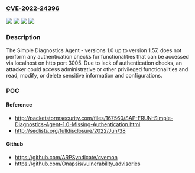 ### [CVE-2022-24396](https://cve.mitre.org/cgi-bin/cvename.cgi?name=CVE-2022-24396)
![](https://img.shields.io/static/v1?label=Product&message=SAP%20Focused%20Run%20(Simple%20Diagnostics%20Agent)&color=blue)
![](https://img.shields.io/static/v1?label=Version&message=%3C%20%3E%3D%201.0%20&color=brightgreen)
![](https://img.shields.io/static/v1?label=Version&message=%3C%201.58%20&color=brightgreen)
![](https://img.shields.io/static/v1?label=Vulnerability&message=CWE-306%2C%20CWE-548&color=brightgreen)

### Description

The Simple Diagnostics Agent - versions 1.0 up to version 1.57, does not perform any authentication checks for functionalities that can be accessed via localhost on http port 3005. Due to lack of authentication checks, an attacker could access administrative or other privileged functionalities and read, modify, or delete sensitive information and configurations.

### POC

#### Reference
- http://packetstormsecurity.com/files/167560/SAP-FRUN-Simple-Diagnostics-Agent-1.0-Missing-Authentication.html
- http://seclists.org/fulldisclosure/2022/Jun/38

#### Github
- https://github.com/ARPSyndicate/cvemon
- https://github.com/Onapsis/vulnerability_advisories

